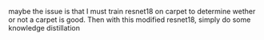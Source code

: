 
maybe the issue is that I must train resnet18 on carpet to determine wether or not a carpet
is good. Then with this modified resnet18, simply do some knowledge distillation
